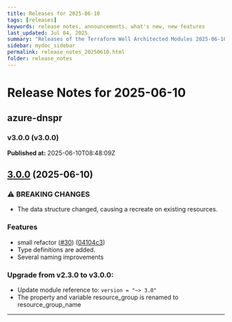 ```yaml
---
title: Releases for 2025-06-10
tags: [releases]
keywords: release notes, announcements, what's new, new features
last_updated: Jul 04, 2025
summary: "Releases of the Terraform Well Architected Modules 2025-06-10"
sidebar: mydoc_sidebar
permalink: release_notes_20250610.html
folder: release_notes
---
```


# Release Notes for 2025-06-10

## azure-dnspr
### v3.0.0 (v3.0.0)
**Published at:** 2025-06-10T08:48:09Z

## [3.0.0](https://github.com/CloudNationHQ/terraform-azure-dnspr/compare/v2.3.0...v3.0.0) (2025-06-10)


### ⚠ BREAKING CHANGES

* The data structure changed, causing a recreate on existing resources.

### Features

* small refactor ([#30](https://github.com/CloudNationHQ/terraform-azure-dnspr/issues/30)) ([04104c3](https://github.com/CloudNationHQ/terraform-azure-dnspr/commit/04104c3fd026bd7f783f17489f6b05c57cc94689))
* Type definitions are added.
*  Several naming improvements

### Upgrade from v2.3.0 to v3.0.0:

- Update module reference to: `version = "~> 3.0"`
- The property and variable resource_group is renamed to resource_group_name

---

